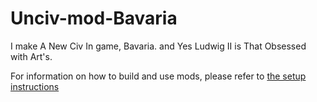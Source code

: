 # Unciv-mod-Bavaria

I make A New Civ In game, Bavaria. and Yes Ludwig II is That Obsessed with Art's.

For information on how to build and use mods, please refer to [the setup instructions](https://yairm210.github.io/Unciv/Modders/Making-a-new-Civilization/)

